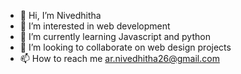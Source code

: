 - 👋 Hi, I’m Nivedhitha
- 👀 I’m interested in web development
- 🌱 I’m currently learning Javascript and python
- 💞️ I’m looking to collaborate on web design projects
- 📫 How to reach me ar.nivedhitha26@gmail.com

<!---
NivedhithaRavi20/NivedhithaRavi20 is a ✨ special ✨ repository because its `README.md` (this file) appears on your GitHub profile.
You can click the Preview link to take a look at your changes.
--->
